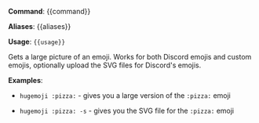 **Command**: {{command}}

**Aliases**: {{aliases}}

**Usage**: `{{usage}}`


Gets a large picture of an emoji. Works for both Discord emojis and custom emojis, optionally upload the SVG files for Discord's emojis.


**Examples**:

* `hugemoji :pizza:` - gives you a large version of the `:pizza:` emoji

* `hugemoji :pizza: -s` - gives you the SVG file for the `:pizza:` emoji
